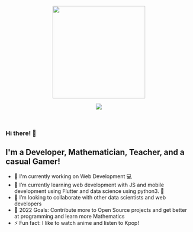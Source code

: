 <p align='center'><a href="https://twitter.com/coder_kun_"><img align="justify" width="250px" src="https://img.shields.io/twitter/follow/coder_kun_?style=social" /></a></p>
<p align='center'><a href="https://hits.seeyoufarm.com"><img src="https://hits.seeyoufarm.com/api/count/incr/badge.svg?url=https%3A%2F%2Fgithub.com%2FGoku-kun&count_bg=%2379C83D&title_bg=%23555555&icon=javascript.svg&icon_color=%23F6FF57&title=Visitor+count%28daily%2Ftotal%29&edge_flat=false"/></a></p>

<br/>

### Hi there! 👋

## I'm a Developer, Mathematician, Teacher, and a casual Gamer!

- 🔭 I'm currently working on Web Development 💻
- 🌱 I’m currently learning web development with JS and mobile development using Flutter and data science using python3. 👤
- 👯 I’m looking to collaborate with other data scientists and web developers
- 🥅 2022 Goals: Contribute more to Open Source projects and get better at programming and learn more Mathematics
- ⚡ Fun fact: I like to watch anime and listen to Kpop!

<br />


<!--![Goku kun's github stats](https://github-readme-stats.vercel.app/api?username=Goku-kun&show_icons=true&theme=radical)-->

[email]: mailto:jethvadharmarajsinh@gmail.com
[website]: https://community.codecademy.com/u/mcc8ew/
[twitter]: https://twitter.com/coder_kun_
[instagram]: https://instagram.com/nova_xronos
[codecademychapter]: https://community.codecademy.com/focus-bytes-codecademy-chapter/
[codecademyprofile]: https://community.codecademy.com/u/mcc8ew/

<!--[linkedin]: https://linkedin.com/in/-->
